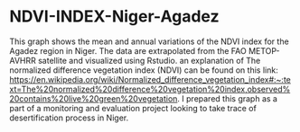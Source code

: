 # NDVI-INDEX-Niger-Agadez
This graph shows the mean and annual variations of the NDVI index for the Agadez region in Niger. The data are extrapolated from the FAO METOP-AVHRR satellite and visualized using Rstudio. 
an explanation of The normalized difference vegetation index (NDVI) can be found on this link: https://en.wikipedia.org/wiki/Normalized_difference_vegetation_index#:~:text=The%20normalized%20difference%20vegetation%20index,observed%20contains%20live%20green%20vegetation.
I prepared this graph as a part of a monitoring and evaluation project looking to take trace of desertification process in Niger. 
